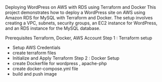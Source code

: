 Deploying WordPress on AWS with RDS using Terraform and Docker
This project demonstrates how to deploy a WordPress site on AWS using Amazon RDS for MySQL with Terraform and Docker. The setup involves creating a VPC, subnets, security groups, an EC2 instance for WordPress, and an RDS instance for the MySQL database.

Prerequisites
Terraform, Docker, AWS Account
Step 1 : Terraform setup 
   - Setup AWS Credentials
   - create terraform files
   - Initialize and Apply Terraform
Step 2 : Docker Setup
   - create Dockerfile for wordpress , apache-php
   - create docker-compose.yml file
   - build and push image
